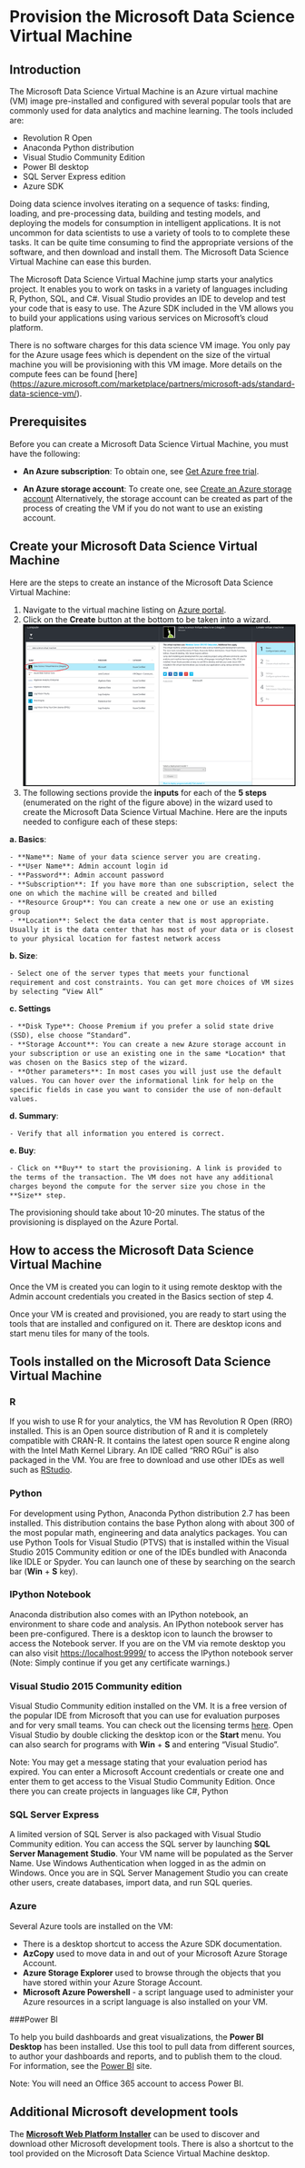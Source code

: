<properties 
	pageTitle="Provision the Microsoft Data Science Virtual Machine | Microsoft Azure" 
	description="Configure and create a Data Science Virtual Machine on Azure to do analytics and machine learning." 
	services="machine-learning" 
	documentationCenter="" 
	authors="bradsev" 
	manager="paulettm" 
	editor="cgronlun" />

<tags 
	ms.service="machine-learning" 
	ms.workload="data-services" 
	ms.tgt_pltfrm="na" 
	ms.devlang="na" 
	ms.topic="article" 
	ms.date="11/23/2015" 
	ms.author="bradsev" />


# Provision the Microsoft Data Science Virtual Machine

## Introduction

The Microsoft Data Science Virtual Machine is an Azure virtual machine (VM) image pre-installed and configured with several popular tools that are commonly used for data analytics and machine learning. The tools included are:

- Revolution R Open
- Anaconda Python distribution
- Visual Studio Community Edition
- Power BI desktop
- SQL Server Express edition
- Azure SDK


Doing data science involves iterating on a sequence of tasks: finding, loading, and pre-processing data, building and testing models, and deploying the models for consumption in intelligent applications. It is not uncommon for data scientists to use a variety of tools to to complete these tasks. It can be quite time consuming to find the appropriate versions of the software, and then download and install them. The Microsoft Data Science Virtual Machine can ease this burden. 

The Microsoft Data Science Virtual Machine jump starts your analytics project. It enables you to work on tasks in a variety of languages including R, Python, SQL, and C#. Visual Studio provides an IDE to develop and test your code that is easy to use. The Azure SDK included in the VM allows you to build your applications using various services on Microsoft’s cloud platform. 

There is no software charges for this data science VM image. You only pay for the Azure usage fees which is dependent on the size of the virtual machine you will be  provisioning with this VM image. More details on the compute fees can be found [here] (https://azure.microsoft.com/marketplace/partners/microsoft-ads/standard-data-science-vm/). 


## Prerequisites

Before you can create a Microsoft Data Science Virtual Machine, you must have the following:

- **An Azure subscription**: To obtain one, see [Get Azure free trial](http://azure.microsoft.com/documentation/videos/get-azure-free-trial-for-testing-hadoop-in-hdinsight/).

*   **An Azure storage account**: To create one, see [Create an Azure storage account](storage-create-storage-account.md#create-a-storage-account) Alternatively, the storage account can be created as part of the process of creating the VM if you do not want to use an existing account.


## Create your Microsoft Data Science Virtual Machine

Here are the steps to create an instance of the Microsoft Data Science Virtual Machine:

1.	Navigate to the virtual machine listing on [Azure portal](https://portal.azure.com/#gallery/microsoft-ads.standard-data-science-vmstandard-data-science-vm).
2.	 Click on the **Create** button at the bottom to be taken into a wizard.![configure-data-science-vm](./media/machine-learning-data-science-provision-vm/configure-data-science-virtual-machine.png)
3.	 The following sections provide the **inputs** for each of the **5 steps** (enumerated on the right of the figure above) in the wizard used to create the Microsoft Data Science Virtual Machine. Here are the inputs needed to configure each of these steps:

  **a. Basics**: 

    - **Name**: Name of your data science server you are creating.
    - **User Name**: Admin account login id
    - **Password**: Admin account password
    - **Subscription**: If you have more than one subscription, select the one on which the machine will be created and billed
    - **Resource Group**: You can create a new one or use an existing group
    - **Location**: Select the data center that is most appropriate. Usually it is the data center that has most of your data or is closest to your physical location for fastest network access

  **b. Size**: 

    - Select one of the server types that meets your functional requirement and cost constraints. You can get more choices of VM sizes by selecting “View All”

  **c. Settings**

    - **Disk Type**: Choose Premium if you prefer a solid state drive (SSD), else choose “Standard”.
    - **Storage Account**: You can create a new Azure storage account in your subscription or use an existing one in the same *Location* that was chosen on the Basics step of the wizard.
    - **Other parameters**: In most cases you will just use the default values. You can hover over the informational link for help on the specific fields in case you want to consider the use of non-default values.

  **d. Summary**: 

    - Verify that all information you entered is correct.

  **e. Buy**: 

    - Click on **Buy** to start the provisioning. A link is provided to the terms of the transaction. The VM does not have any additional charges beyond the compute for the server size you chose in the **Size** step. 


The provisioning should take about 10-20 minutes. The status of the provisioning is displayed on the Azure Portal.

## How to access the Microsoft Data Science Virtual Machine

Once the VM is created you can login to it using remote desktop with the Admin account credentials you created in the Basics section of step 4. 

Once your VM is created and provisioned, you are ready to start using the tools that are installed and configured on it. There are desktop icons and start menu tiles for many of the tools. 

## Tools installed on the Microsoft Data Science Virtual Machine

### R
If you wish to use R for your analytics, the VM has Revolution R Open (RRO) installed. This is an Open source distribution of R and it is completely compatible with CRAN-R. It contains the latest open source R engine along with the Intel Math Kernel Library. An IDE called “RRO RGui” is also packaged in the VM. You are free to download and use other IDEs as well such as [RStudio](http://www.rstudio.com). 

### Python
For development using Python, Anaconda Python distribution 2.7 has been installed. This distribution contains the base Python along with about 300 of the most popular math, engineering and data analytics packages. You can use Python Tools for Visual Studio (PTVS) that is installed within the Visual Studio 2015 Community edition or one of the IDEs bundled with Anaconda like IDLE or Spyder. You can launch one of these by searching on the search bar (**Win** + **S** key). 

### IPython Notebook
Anaconda distribution also comes with an IPython notebook, an environment to share code and analysis. An IPython notebook server has been pre-configured. There is a desktop icon to launch the browser to access the Notebook server. If you are on the VM via remote desktop you can also visit [https://localhost:9999/](https://localhost:9999/) to access the IPython notebook server (Note: Simply continue if you get any certificate warnings.) 

### Visual Studio 2015 Community edition
Visual Studio Community edition installed on the VM. It is a free version of the popular IDE from Microsoft that you can use for evaluation purposes and for very small teams. You can check out the licensing terms [here](https://www.visualstudio.com/support/legal/mt171547).  Open Visual Studio by double clicking the desktop icon or the **Start** menu. You can also search for programs with **Win** + **S** and entering “Visual Studio”. 

Note: You may get a message stating that your evaluation period has expired. You can enter a Microsoft Account credentials or create one and enter them to get access to the Visual Studio Community Edition. Once there you can create projects in languages like C#, Python

### SQL Server Express
A limited version of SQL Server is also packaged with Visual Studio Community edition. You can access the SQL server by launching **SQL Server Management Studio**. Your VM name will be populated as the Server Name. Use Windows Authentication when logged in as the admin on Windows. Once you are in SQL Server Management Studio you can create other users, create databases, import data, and run SQL queries. 

### Azure 
Several Azure tools are installed on the VM:
- There is a desktop shortcut to access the Azure SDK documentation. 
- **AzCopy** used to move data in and out of your Microsoft Azure Storage Account. 
- **Azure Storage Explorer** used to browse through the objects that you have stored within your Azure Storage Account. 
- **Microsoft Azure Powershell** - a script language used to administer your Azure resources in a script language is also installed on your VM. 

###Power BI

To help you build dashboards and great visualizations, the **Power BI Desktop** has been installed. Use this tool to pull data from different sources, to author your dashboards and reports, and to publish them to the cloud. For information, see the [Power BI](http://powerbi.microsoft.com) site. 

Note: You will need an Office 365 account to access Power BI. 

## Additional Microsoft development tools
The [**Microsoft Web Platform Installer**](https://www.microsoft.com/web/downloads/platform.aspx) can be used to discover and download other Microsoft development tools. There is also a shortcut to the tool provided on the Microsoft Data Science Virtual Machine desktop.  



